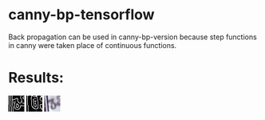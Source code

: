 # canny-bp-tensorflow
Back propagation can be used in canny-bp-version because step functions in canny were taken place of continuous functions.
# Results:
![c1](https://github.com/GuangyuanHao/canny-bp-tensorflow/raw/master/results/c01.jpg)
![c2](https://github.com/GuangyuanHao/canny-bp-tensorflow/raw/master/results/c02.jpg)
![1](https://github.com/GuangyuanHao/canny-bp-tensorflow/raw/master/imagesfortest/01.jpg)
